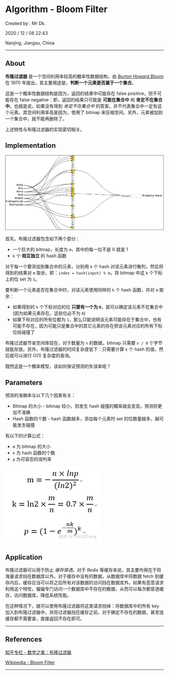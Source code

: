 # Algorithm - Bloom Filter

Created by : Mr Dk.

2020 / 12 / 08 22:43

Nanjing, Jiangsu, China

---

## About

**布隆过滤器** 是一个空间利用率较高的概率性数据结构，由 [*Burton Howard Bloom*](https://en.wikipedia.org/w/index.php?title=Burton_Howard_Bloom&action=edit&redlink=1) 在 1970 年提出，其主要用途是，**判断一个元素是否属于一个集合**。

这是一个概率性数据结构是因为，返回的结果中可能存在 false positive，但不可能存在 false negative：即，返回的结果只可能是 **可能在集合中** 和 **肯定不在集合中**。也就是说，如果没有得到 *肯定不在集合中* 的答案，并不代表集合中一定有这个元素。其空间利用率高是因为，使用了 bitmap 来压缩空间。另外，元素被加到一个集合中，就不能再删除了。

上述特性与布隆过滤器的实现密切相关。

## Implementation

![bloom-filter](../img/bloom-filter.png)

首先，布隆过滤器包含如下两个部分：

* 一个巨大的 bitmap，长度为 `m`，其中的每一位不是 0 就是 1
* `k` 个 **相互独立** 的 hash 函数

对于每一个要添加到集合中的元素，分别用 `k` 个 hash 对该元素进行散列，然后将得到的结果对 `m` 取余，即：`index = hash(input) % m`。将 bitmap 中这 `k` 个下标上的位 set 为 `1`。

要判断一个元素是否在集合中时，对该元素使用同样的 `k` 个 hash 函数，并对 `m` 取余：

* 如果得到的 `k` 个下标对应的位 **只要有一个为 `0`**，就可以确定该元素不在集合中 (因为如果元素存在，这些位必不为 `0`)
* 如果下标对应的所有位都为 `1`，那么只能说明该元素可能存在于集合中，也有可能不存在，因为可能只是集合中的其它元素的存在把该元素对应的所有下标位给碰撞了

布隆过滤器节省空间体现在，对于数量为 `n` 的数据，bitmap 只需要 `n / 8` 个字节就能存放。另外，布隆过滤器的时间复杂度低下：只需要计算 `k` 个 hash 的值，然后就可以进行 O(1) 复杂度的查询。

既然这是一个概率模型，该如何保证预测的失误率呢？

## Parameters

预测的准确率与以下几个因素有关：

* Bitmap 的大小 - bitmap 较小，则发生 hash 碰撞的概率就会变高，预测将更加不准确
* Hash 函数的个数 - hash 函数越多，添加每个元素时 set 的位数量越多，越可能发生碰撞

有以下的计算公式：

* `m` 为 bitmap 的大小
* `k` 为 hash 函数的个数
* `p` 为可容忍的误判率

![bloom-filter-parameter](../img/bloom-filter-parameter.png)

## Application

布隆过滤器可以用于防止 *缓存穿透*。对于 *Redis* 等缓存来说，其主要作用在于将海量请求挡在数据库以外。对于缓存中没有的数据，从数据库中将数据 fetch 到缓存内后，缓存应当可以将之后所有对该数据的访问挡在数据库外。如果有恶意请求利用这个特性，偏偏专门访问一个数据库中不存在的数据，从而可以每次都穿透缓存，访问数据库，降低系统性能。

在这种情况下，就可以使用布隆过滤器将这类请求挡掉：将数据库中的所有 key 加入到布隆过滤器中，并将过滤器挡在缓存之前。对于确定不存在的数据，甚至连缓存都不需要查，直接返回不存在即可。

---

## References

[知乎专栏 - 数学之美：布隆过滤器](https://zhuanlan.zhihu.com/p/72378274)

[Wikipedia - Bloom Filter](https://en.wikipedia.org/wiki/Bloom_filter)

---

